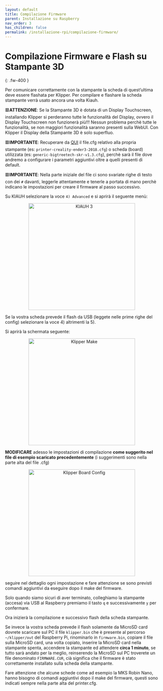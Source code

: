 ```yaml
---
layout: default
title: Compilazione Firmware
parent: Installazione su Raspberry
nav_order: 3
has_children: false
permalink: /installazione-rpi/compilazione-firmware/
---
```


# Compilazione Firmware e Flash su Stampante 3D
{: .fw-400 }

Per comunicare correttamente con la stampante la scheda di quest’ultima deve essere flashata per Klipper. 
Per compilare e flashare la scheda stampante verrà usato ancora una volta Kiauh.

🟥**ATTENZIONE**: Se la Stampante 3D è dotata di un Display Touchscreen, installando Klipper si perderanno tutte le funzionalità del Display, ovvero il Display Touchscreen non funzionerà più!!! Nessun problema perchè tutte le funzionalità, se non maggiori funzionalità saranno presenti sulla WebUI. Con Klipper il Display della Stampante 3D è solo superfluo.

🟥**IMPORTANTE**: Recuperare da [QUI](https://github.com/KevinOConnor/klipper/tree/master/config) il file.cfg relativo alla propria stampante (es: `printer-creality-ender3-2018.cfg`) o scheda (board) utilizzata (es: `generic-bigtreetech-skr-v1.3.cfg`), perchè sarà il file dove andremo a configurare i parametri aggiuntivi oltre a quelli presenti di default.

🟥**IMPORTANTE**: Nella parte iniziale del file ci sono svariate righe di testo con dei `#` davanti, leggerle attentamente e tenerle a portata di mano perchè indicano le impostazioni per creare il firmware al passo successivo.

Su KIAUH selezionare la voce `4) Advanced` e si aprirà il seguente menù:

<p align="center">
<img src="https://raw.githubusercontent.com/sugar012/klipperITA/main/images/image24.png" height="350" alt="KIAUH 3">
</p>

Se la vostra scheda prevede il flash da USB (leggete nelle prime righe del config) selezionare la voce 4) altrimenti la 5).

Si aprirà la schermata seguente:

<p align="center">
<img src="https://raw.githubusercontent.com/sugar012/klipperITA/main/images/image16.png" height="350" alt="Klipper Make">
</p>

**MODIFICARE** adesso le impostazioni di compilazione **come suggerito nel file di esempio scaricato precedentemente** (i suggerimenti sono nella parte alta del file .cfg)

<p align="center">
<img src="https://raw.githubusercontent.com/sugar012/klipperITA/main/images/image27.png" height="350" alt="Klipper Board Config">
</p>

seguire nel dettaglio ogni impostazione e fare attenzione se sono previsti comandi aggiuntivi da eseguire dopo il make del firmware.

Solo quando siamo sicuri di aver terminato, colleghiamo la stampante (accesa) via USB al Raspberry premiamo il tasto `q` e successivamente `y` per confermare. 

Ora inizierà la compilazione e successivo flash della scheda stampante.

Se invece la vostra scheda prevede il flash solamente da MicroSD card dovrete scaricare sul PC il file `klipper.bin` che è presente al percorso `~/klipper/out` del Raspberry Pi, rinominarlo in `firmware.bin`, copiare il file sulla MicroSD card, una volta copiato, inserire la MicroSD card nella stampante spenta, accendere la stampante ed attendere **circa 1 minuto**, se tutto sarà andato per la meglio, reinserendo la MicroSD sul PC troverete un file denominato `FIRMWARE.CUR`, cià significa che il firmware è stato correttamente installato sulla scheda della stampante.

Fare attenzione che alcune schede come ad esempio la MKS Robin Nano, hanno bisogno di comandi aggiuntivi dopo il make del firmware, questi sono indicati sempre nella parte alta del printer.cfg.
